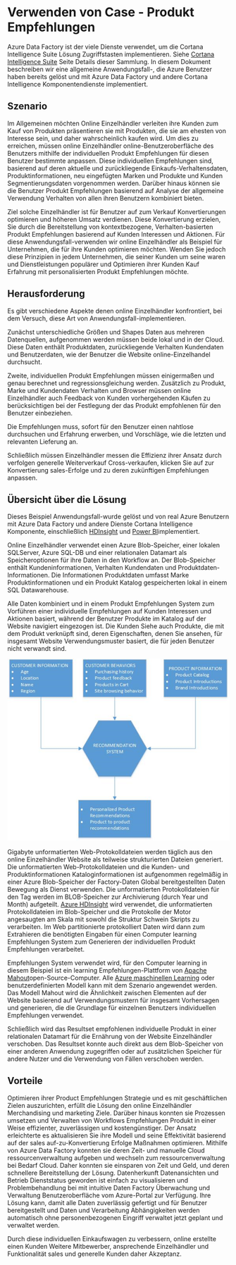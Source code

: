<properties 
    pageTitle="Daten Factory Anwendungsfall-- Produkt Empfehlungen" 
    description="Informationen Sie zu einer Anwendungsfall-mithilfe von Azure Data Factory zusammen mit anderen Diensten implementiert." 
    services="data-factory" 
    documentationCenter="" 
    authors="sharonlo101" 
    manager="jhubbard" 
    editor="monicar"/>

<tags 
    ms.service="data-factory" 
    ms.workload="data-services" 
    ms.tgt_pltfrm="na" 
    ms.devlang="na" 
    ms.topic="article" 
    ms.date="09/01/2016" 
    ms.author="shlo"/>

# <a name="use-case---product-recommendations"></a>Verwenden von Case - Produkt Empfehlungen 

Azure Data Factory ist der viele Dienste verwendet, um die Cortana Intelligence Suite Lösung Zugriffstasten implementieren.  Siehe [Cortana Intelligence Suite](http://www.microsoft.com/cortanaanalytics) Seite Details dieser Sammlung. In diesem Dokument beschreiben wir eine allgemeine Anwendungsfall-, die Azure Benutzer haben bereits gelöst und mit Azure Data Factory und andere Cortana Intelligence Komponentendienste implementiert.

## <a name="scenario"></a>Szenario

Im Allgemeinen möchten Online Einzelhändler verleiten ihre Kunden zum Kauf von Produkten präsentieren sie mit Produkten, die sie am ehesten von Interesse sein, und daher wahrscheinlich kaufen wird. Um dies zu erreichen, müssen online Einzelhändler online-Benutzeroberfläche des Benutzers mithilfe der individuellen Produkt Empfehlungen für diesen Benutzer bestimmte anpassen. Diese individuellen Empfehlungen sind, basierend auf deren aktuelle und zurückliegende Einkaufs-Verhaltensdaten, Produktinformationen, neu eingefügten Marken und Produkte und Kunden Segmentierungsdaten vorgenommen werden.  Darüber hinaus können sie die Benutzer Produkt Empfehlungen basierend auf Analyse der allgemeine Verwendung Verhalten von allen ihren Benutzern kombiniert bieten.

Ziel solche Einzelhändler ist für Benutzer auf zum Verkauf Konvertierungen optimieren und höheren Umsatz verdienen.  Diese Konvertierung erzielen, Sie durch die Bereitstellung von kontextbezogene, Verhalten-basierten Produkt Empfehlungen basierend auf Kunden Interessen und Aktionen. Für diese Anwendungsfall-verwenden wir online Einzelhändler als Beispiel für Unternehmen, die für ihre Kunden optimieren möchten. Wenden Sie jedoch diese Prinzipien in jedem Unternehmen, die seiner Kunden um seine waren und Dienstleistungen populärer und Optimieren ihrer Kunden Kauf Erfahrung mit personalisierten Produkt Empfehlungen möchte.

## <a name="challenges"></a>Herausforderung

Es gibt verschiedene Aspekte denen online Einzelhändler konfrontiert, bei dem Versuch, diese Art von Anwendungsfall-implementieren. 

Zunächst unterschiedliche Größen und Shapes Daten aus mehreren Datenquellen, aufgenommen werden müssen beide lokal und in der Cloud. Diese Daten enthält Produktdaten, zurückliegende Verhalten Kundendaten und Benutzerdaten, wie der Benutzer die Website online-Einzelhandel durchsucht. 

Zweite, individuellen Produkt Empfehlungen müssen einigermaßen und genau berechnet und regressionsgleichung werden. Zusätzlich zu Produkt, Marke und Kundendaten Verhalten und Browser müssen online Einzelhändler auch Feedback von Kunden vorhergehenden Käufen zu berücksichtigen bei der Festlegung der das Produkt empfohlenen für den Benutzer einbeziehen. 

Die Empfehlungen muss, sofort für den Benutzer einen nahtlose durchsuchen und Erfahrung erwerben, und Vorschläge, wie die letzten und relevanten Lieferung an. 

Schließlich müssen Einzelhändler messen die Effizienz ihrer Ansatz durch verfolgen generelle Weiterverkauf Cross-verkaufen, klicken Sie auf zur Konvertierung sales-Erfolge und zu deren zukünftigen Empfehlungen anpassen.

## <a name="solution-overview"></a>Übersicht über die Lösung

Dieses Beispiel Anwendungsfall-wurde gelöst und von real Azure Benutzern mit Azure Data Factory und andere Dienste Cortana Intelligence Komponente, einschließlich [HDInsight](https://azure.microsoft.com/services/hdinsight/) und [Power BI](https://powerbi.microsoft.com/)implementiert.

Online Einzelhändler verwendet einen Azure Blob-Speicher, einer lokalen SQLServer, Azure SQL-DB und einer relationalen Datamart als Speicheroptionen für ihre Daten in den Workflow an.  Der Blob-Speicher enthält Kundeninformationen, Verhalten Kundendaten und Produktdaten-Informationen. Die Informationen Produktdaten umfasst Marke Produktinformationen und ein Produkt Katalog gespeicherten lokal in einem SQL Datawarehouse. 

Alle Daten kombiniert und in einem Produkt Empfehlungen System zum Vorführen einer individuelle Empfehlungen auf Kunden Interessen und Aktionen basiert, während der Benutzer Produkte im Katalog auf der Website navigiert eingezogen ist. Die Kunden Siehe auch Produkte, die mit dem Produkt verknüpft sind, deren Eigenschaften, denen Sie ansehen, für insgesamt Website Verwendungsmuster basiert, die für jeden Benutzer nicht verwandt sind.

![Anwendungsfalldiagramme](./media/data-factory-product-reco-usecase/diagram-1.png)

Gigabyte unformatierten Web-Protokolldateien werden täglich aus den online Einzelhändler Website als teilweise strukturierten Dateien generiert. Die unformatierten Web-Protokolldateien und die Kunden- und Produktinformationen Kataloginformationen ist aufgenommen regelmäßig in einer Azure Blob-Speicher der Factory-Daten Global bereitgestellten Daten Bewegung als Dienst verwenden. Die unformatierten Protokolldateien für den Tag werden im BLOB-Speicher zur Archivierung (durch Year und Month) aufgeteilt.  [Azure HDInsight](https://azure.microsoft.com/services/hdinsight/) wird verwendet, die unformatierten Protokolldateien im Blob-Speicher und die Protokolle der Motor angesaugten am Skala mit sowohl die Struktur Schwein Skripts zu verarbeiten. Im Web partitionierte protokolliert Daten wird dann zum Extrahieren die benötigten Eingaben für einen Computer learning Empfehlungen System zum Generieren der individuellen Produkt Empfehlungen verarbeitet.

Empfehlungen System verwendet wird, für den Computer learning in diesem Beispiel ist ein learning Empfehlungen-Plattform von [Apache Mahout](http://mahout.apache.org/)open-Source-Computer.  Alle [Azure maschinellen Learning](https://azure.microsoft.com/services/machine-learning/) oder benutzerdefinierten Modell kann mit dem Szenario angewendet werden.  Das Modell Mahout wird die Ähnlichkeit zwischen Elementen auf der Website basierend auf Verwendungsmustern für insgesamt Vorhersagen und generieren, die die Grundlage für einzelnen Benutzers individuellen Empfehlungen verwendet.

Schließlich wird das Resultset empfohlenen individuelle Produkt in einer relationalen Datamart für die Ernährung von der Website Einzelhändler verschoben.  Das Resultset konnte auch direkt aus dem Blob-Speicher von einer anderen Anwendung zugegriffen oder auf zusätzlichen Speicher für andere Nutzer und die Verwendung von Fällen verschoben werden.

## <a name="benefits"></a>Vorteile

Optimieren ihrer Product Empfehlungen Strategie und es mit geschäftlichen Zielen auszurichten, erfüllt die Lösung den online Einzelhändler Merchandising und marketing Ziele. Darüber hinaus konnten sie Prozessen umsetzen und Verwalten von Workflows Empfehlungen Produkt in einer Weise effizienter, zuverlässigen und kostengünstiger. Der Ansatz erleichterte es aktualisieren Sie ihre Modell und seine Effektivität basierend auf der sales auf-zu-Konvertierung Erfolge Maßnahmen optimieren. Mithilfe von Azure Data Factory konnten sie deren Zeit- und manuelle Cloud ressourcenverwaltung aufgeben und wechseln zum ressourcenverwaltung bei Bedarf Cloud. Daher konnten sie einsparen von Zeit und Geld, und deren schnellere Bereitstellung der Lösung. Datenherkunft Datenansichten und Betrieb Dienststatus geworden ist einfach zu visualisieren und Problembehandlung bei mit intuitive Daten Factory Überwachung und Verwaltung Benutzeroberfläche vom Azure-Portal zur Verfügung. Ihre Lösung kann, damit alle Daten zuverlässig gefertigt und für Benutzer bereitgestellt und Daten und Verarbeitung Abhängigkeiten werden automatisch ohne personenbezogenen Eingriff verwaltet jetzt geplant und verwaltet werden.

Durch diese individuellen Einkaufswagen zu verbessern, online erstellte einen Kunden Weitere Mitbewerber, ansprechende Einzelhändler und Funktionalität sales und generelle Kunden daher Akzeptanz.



  